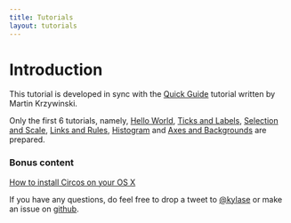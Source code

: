 ```yaml
---
title: Tutorials
layout: tutorials
---
```


# Introduction
This tutorial is developed in sync with the [Quick Guide](http://circos.ca/documentation/tutorials/quick_guide) tutorial written by Martin Krzywinski.

Only the first 6 tutorials, namely, [Hello World](/hello-world), [Ticks and Labels](/ticks-and-labels), [Selection and Scale](/selection-and-scale), [Links and Rules](links-and-rules), [Histogram](/histogram) and [Axes and Backgrounds](/axes-and-backgrounds) are prepared.

### Bonus content
[How to install Circos on your OS X](/os-x-installation-guide)

If you have any questions, do feel free to drop a tweet to [@kylase](http://www.twitter.com/kylase) or make an issue on [github](http://www.github.com/kylase/CircosAPI).